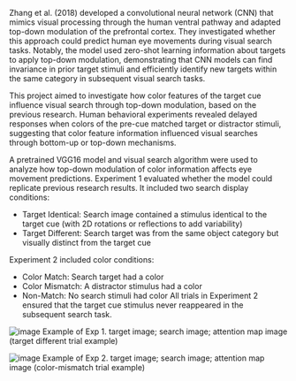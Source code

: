  Zhang et al. (2018) developed a convolutional neural network (CNN) that mimics visual processing through the human ventral pathway and adapted top-down modulation of the prefrontal cortex. They investigated whether this approach could predict human eye movements during visual search tasks. Notably, the model used zero-shot learning information about targets to apply top-down modulation, demonstrating that CNN models can find invariance in prior target stimuli and efficiently identify new targets within the same category in subsequent visual search tasks.

 This project aimed to investigate how color features of the target cue influence visual search through top-down modulation, based on the previous research. Human behavioral experiments revealed delayed responses when colors of the pre-cue matched target or distractor stimuli, suggesting that color feature information influenced visual searches through bottom-up or top-down mechanisms.

 A pretrained VGG16 model and visual search algorithm were used to analyze how top-down modulation of color information affects eye movement predictions.
Experiment 1 evaluated whether the model could replicate previous research results. It included two search display conditions:
- Target Identical: Search image contained a stimulus identical to the target cue (with 2D rotations or reflections to add variability)
- Target Different: Search target was from the same object category but visually distinct from the target cue

Experiment 2 included color conditions:
- Color Match: Search target had a color
- Color Mismatch: A distractor stimulus had a color
- Non-Match: No search stimuli had color
All trials in Experiment 2 ensured that the target cue stimulus never reappeared in the subsequent search task.


![image](https://github.com/user-attachments/assets/2718931e-f1a9-4c04-9a89-7515718d92a9)
Example of Exp 1. target image; search image; attention map image (target different trial example)

![image](https://github.com/user-attachments/assets/57fa4000-ed94-439c-84fd-572819905a0e)
Example of Exp 2. target image; search image; attention map image (color-mismatch trial example)



